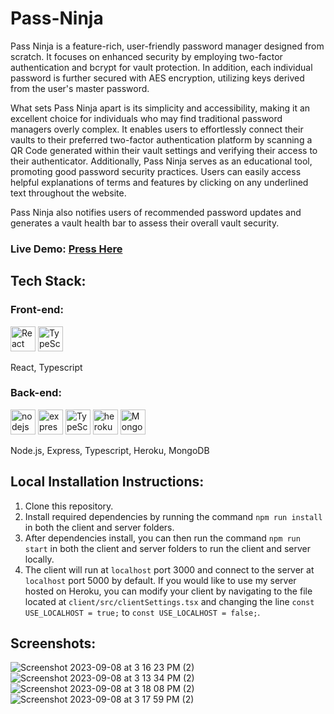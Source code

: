 # Pass-Ninja

Pass Ninja is a feature-rich, user-friendly password manager designed from scratch. It focuses on enhanced security by employing two-factor authentication and bcrypt for vault protection. In addition, each individual password is further secured with AES encryption, utilizing keys derived from the user's master password.

What sets Pass Ninja apart is its simplicity and accessibility, making it an excellent choice for individuals who may find traditional password managers overly complex. It enables users to effortlessly connect their vaults to their preferred two-factor authentication platform by scanning a QR Code generated within their vault settings and verifying their access to their authenticator. Additionally, Pass Ninja serves as an educational tool, promoting good password security practices. Users can easily access helpful explanations of terms and features by clicking on any underlined text throughout the website.

Pass Ninja also notifies users of recommended password updates and generates a vault health bar to assess their overall vault security.

<h3>Live Demo: <a href='https://anthonygleason.github.io/Pass-Ninja/'>Press Here</a></h3>
<h2>Tech Stack:</h2>
<h3>Front-end:</h3>
  <span>
    <img alt="React" height=40rem width=40rem src="https://api.iconify.design/logos/react.svg?download=1" />
    <img alt="TypeScript" height=40rem width=40rem src="https://api.iconify.design/logos/typescript-icon.svg?download=1" />
  </span>
  <p>React, Typescript</p>
<h3>Back-end:</h3>
  <span>
    <img alt="nodejs" height=40rem width=40rem src="https://api.iconify.design/vscode-icons/file-type-node.svg?download=1" />
    <img alt='express' height=40rem width=40rem src="https://api.iconify.design/skill-icons/expressjs-dark.svg?download=1" />
    <img alt="TypeScript" height=40rem width=40rem src="https://api.iconify.design/logos/typescript-icon.svg?download=1" />
    <img alt='heroku' height=40rem width=40rem src="https://api.iconify.design/skill-icons/heroku.svg?download=1" />
    <img alt='Mongodb' height=40rem width=40rem src="https://api.iconify.design/vscode-icons/folder-type-mongodb-opened.svg?download=1" />
  </span>
  <p>Node.js, Express, Typescript, Heroku, MongoDB</p>
<h2>Local Installation Instructions:</h2>
<ol>
  <li>Clone this repository.</li>
  <li>Install required dependencies by running the command <code>npm run install</code> in both the client and server folders.</li>
  <li>After dependencies install, you can then run the command <code>npm run start</code> in both the client and server folders to run the client and server locally.</li>
  <li>The client will run at <code>localhost</code> port 3000 and connect to the server at <code>localhost</code> port 5000 by default. If you would like to use my server hosted on Heroku, you can modify your client by navigating to the file located at <code>client/src/clientSettings.tsx</code> and changing the line <code>const USE_LOCALHOST = true;</code> to <code>const USE_LOCALHOST = false;</code>.
  </li>
</ol>
<h2>Screenshots:</h2>

![Screenshot 2023-09-08 at 3 16 23 PM (2)](https://github.com/anthonygleason/Pass-Ninja/assets/87878255/6c64cb6b-8c03-478f-aa2a-7e44e0a56aca)
![Screenshot 2023-09-08 at 3 13 34 PM (2)](https://github.com/anthonygleason/Pass-Ninja/assets/87878255/53de499f-e864-4103-a89c-b2892acfec3e)
![Screenshot 2023-09-08 at 3 18 08 PM (2)](https://github.com/anthonygleason/Pass-Ninja/assets/87878255/569a0340-0bda-40b7-aaf4-52bedcd62257)
![Screenshot 2023-09-08 at 3 17 59 PM (2)](https://github.com/anthonygleason/Pass-Ninja/assets/87878255/4d9b0fe5-0740-49f4-b243-02bf2329ba99)
